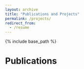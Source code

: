 ```yaml
---
layout: archive
title: "Publications and Projects"
permalink: /projects/
redirect_from:
  - /resume
---
```


{% include base_path %}

Publications
======
